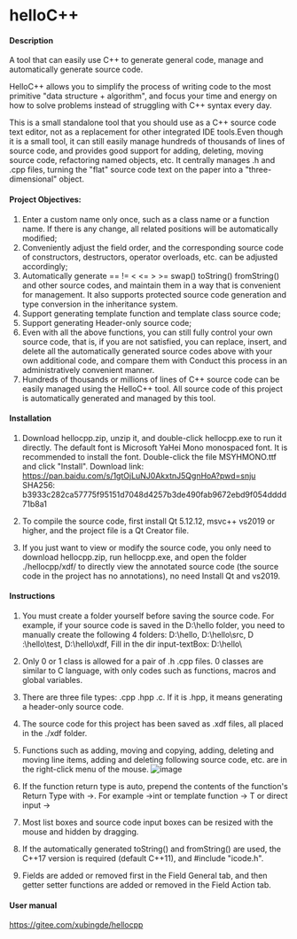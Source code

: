 # helloC++

#### Description
A tool that can easily use C++ to generate general code, manage and automatically generate source code.

HelloC++ allows you to simplify the process of writing code to the most primitive "data structure + algorithm", and focus your time and energy on how to solve problems instead of struggling with C++ syntax every day.

This is a small standalone tool that you should use as a C++ source code text editor, not as a replacement for other integrated IDE tools.Even though it is a small tool, it can still easily manage hundreds of thousands of lines of source code, and provides good support for adding, deleting, moving source code, refactoring named objects, etc. It centrally manages .h and .cpp files, turning the "flat" source code text on the paper into a "three-dimensional" object.

#### Project Objectives:

1. Enter a custom name only once, such as a class name or a function name. If there is any change, all related positions will be automatically modified;
2. Conveniently adjust the field order, and the corresponding source code of constructors, destructors, operator overloads, etc. can be adjusted accordingly;
3. Automatically generate == != < <= > >= swap() toString() fromString() and other source codes, and maintain them in a way that is convenient for management. It also supports protected source code generation and type conversion in the inheritance system.
4. Support generating template function and template class source code;
5. Support generating Header-only source code;
6. Even with all the above functions, you can still fully control your own source code, that is, if you are not satisfied, you can replace, insert, and delete all the automatically generated source codes above with your own additional code, and compare them with Conduct this process in an administratively convenient manner.
7.  Hundreds of thousands or millions of lines of C++ source code can be easily managed using the HelloC++ tool. All source code of this project is automatically generated and managed by this tool.

#### Installation

1.  Download hellocpp.zip, unzip it, and double-click hellocpp.exe to run it directly. The default font is Microsoft YaHei Mono monospaced font. It is recommended to install the font. Double-click the file MSYHMONO.ttf and click "Install". Download link: https://pan.baidu.com/s/1gtOjLuNJ0AkxtnJ5QgnHoA?pwd=snju
  SHA256: b3933c282ca57775f95151d7048d4257b3de490fab9672ebd9f054dddd71b8a1

2. To compile the source code, first install Qt 5.12.12, msvc++ vs2019 or higher, and the project file is a Qt Creator file.

3. If you just want to view or modify the source code, you only need to download hellocpp.zip, run hellocpp.exe, and open the folder ./hellocpp/xdf/ to directly view the annotated source code (the source code in the project has no annotations), no need Install Qt and vs2019.

#### Instructions

1.  You must create a folder yourself before saving the source code. For example, if your source code is saved in the D:\hello folder, you need to manually create the following 4 folders: D:\hello, D:\hello\src, D :\hello\test, D:\hello\xdf, Fill in the dir input-textBox: D:\hello\

2.  Only 0 or 1 class is allowed for a pair of .h .cpp files. 0 classes are similar to C language, with only codes such as functions, macros and global variables.

3.  There are three file types: .cpp .hpp .c. If it is .hpp, it means generating a header-only source code.

4.  The source code for this project has been saved as .xdf files, all placed in the ./xdf folder.

5.  Functions such as adding, moving and copying, adding, deleting and moving line items, adding and deleting following source code, etc. are in the right-click menu of the mouse.
![image](https://github.com/xubingde/hellocpp/assets/9046560/f3b9d19f-2e2f-41a7-bc7e-f597a5269e56)

6.  If the function return type is auto, prepend the contents of the function's Return Type with ->. For example ->int or template function -> T or direct input ->

7.  Most list boxes and source code input boxes can be resized with the mouse and hidden by dragging.

8.  If the automatically generated toString() and fromString() are used, the C++17 version is required (default C++11), and #include "icode.h".

9.  Fields are added or removed first in the Field General tab, and then getter setter functions are added or removed in the Field Action tab.

#### User manual

https://gitee.com/xubingde/hellocpp
